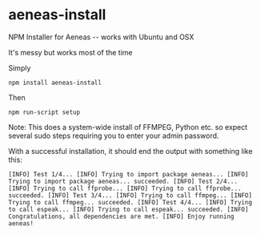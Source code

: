 # aeneas-install

NPM Installer for Aeneas -- works with Ubuntu and OSX

It's messy but works most of the time

Simply

`npm install aeneas-install`

Then 

`npm run-script setup`

Note: This does a system-wide install of FFMPEG, Python etc. so expect several sudo steps requiring you to enter your admin password.

With a successful installation, it should end the output with something like this:

`
[INFO] Test 1/4...
[INFO] Trying to import package aeneas...
[INFO] Trying to import package aeneas... succeeded.
[INFO] Test 2/4...
[INFO] Trying to call ffprobe...
[INFO] Trying to call ffprobe... succeeded.
[INFO] Test 3/4...
[INFO] Trying to call ffmpeg...
[INFO] Trying to call ffmpeg... succeeded.
[INFO] Test 4/4...
[INFO] Trying to call espeak...
[INFO] Trying to call espeak... succeeded.
[INFO] Congratulations, all dependencies are met.
[INFO] Enjoy running aeneas!
`






